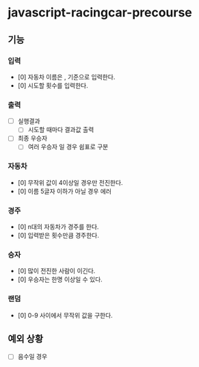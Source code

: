 # javascript-racingcar-precourse

## 기능

### 입력

- [0]  자동차 이름은 , 기준으로 입력한다.
- [0]  시도할 횟수를 입력한다.

### 출력

- [ ]  실행결과
    - [ ]  시도할 때마다 결과값 출력
- [ ]  최종 우승자
    - [ ]  여러 우승자 일 경우 쉼표로 구분

### 자동차
- [0]  무작위 값이 4이상일 경우만 전진한다.
- [0]  이름 5글자 이하가 아닐 경우 에러

### 경주

- [0]  n대의 자동차가 경주를 한다.
- [0]  입력받은 횟수만큼 경주한다.

### 승자

- [0]  많이 전진한 사람이 이긴다.
- [0]  우승자는 한명 이상일 수 있다.

### 랜덤
- [0]  0-9 사이에서 무작위 값을 구한다.



## 예외 상황

- [ ]  음수일 경우
